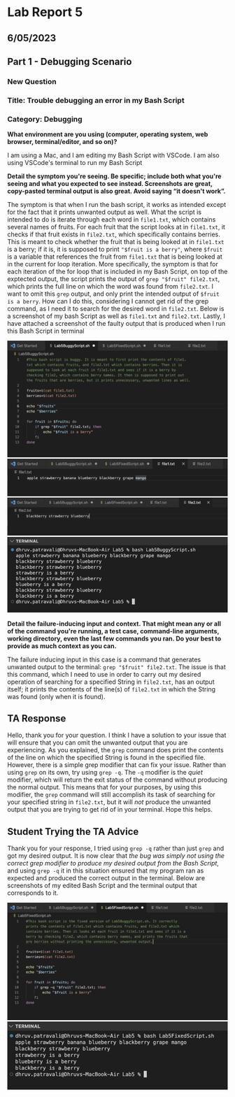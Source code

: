# Lab Report 5
## 6/05/2023
## Part 1 - Debugging Scenario
### New Question
### Title: Trouble debugging an error in my Bash Script
### Category: Debugging
**What environment are you using (computer, operating system, web browser, terminal/editor, and so on)?**

I am using a Mac, and I am editing my Bash Script with VSCode. I am also using VSCode's terminal to run my Bash Script

**Detail the symptom you're seeing. Be specific; include both what you're seeing and what you expected to see instead. Screenshots are great, copy-pasted terminal output is also great. Avoid saying “it doesn't work”.**

The symptom is that when I run the bash script, it works as intended except for the fact that it prints unwanted output as well.
What the script is intended to do is iterate through each word in `file1.txt`, which contains several names of fruits. For each fruit that the script looks at in `file1.txt`, it checks if that fruit exists in `file2.txt`, which specifically contains berries. This is meant to check whether the fruit that is being looked at in `file1.txt` is a berry; if it is, it is supposed to print `"$fruit is a berry"`, where `$fruit` is a variable that references the fruit from `file1.txt` that is being looked at in the current for loop iteration. More specifically, the symptom is that for each iteration of the for loop that is included in my Bash Script, on top of the exptected output, the script prints the output of `grep "$fruit" file2.txt`, which prints the full line on which the word was found from `file2.txt`. I want to omit this `grep` output, and only print the intended output of `$fruit is a berry`. How can I do this, considering I cannot get rid of the grep command, as I need it to search for the desired word in `file2.txt`. Below is a screenshot of my bash Script as well as `file1.txt` and `file2.txt`. Lastly, I have attached a screenshot of the faulty output that is produced when I run this Bash Script in terminal

![Image](Lab5Buggy.png)
![Image](fruits.png)
![Image](berries.png)
![Image](buggyOutput.png)

**Detail the failure-inducing input and context. That might mean any or all of the command you're running, a test case, command-line arguments, working directory, even the last few commands you ran. Do your best to provide as much context as you can.**

The failure inducing input in this case is a command that generates unwanted output to the terminal: `grep "$fruit" file2.txt`. The issue is that this command, which I need to use in order to carry out my desired operation of searching for a specified String in `file2.txt`, has an output itself; it prints the contents of the line(s) of `file2.txt` in which the String was found (only when it is found).


## TA Response
Hello, thank you for your question. I think I have a solution to your issue that will ensure that you can omit the unwanted output that you are experiencing. As you explained, the `grep` command does print the contents of the line on which the specified String is found in the specified file. However, there is a simple grep modifier that can fix your issue. Rather than using `grep` on its own, try using `grep -q`. The `-q` modifier is the *quiet* modifier, which will return the exit status of the command without producing the normal output. This means that for your purposes, by using this modifier, the `grep` command will still accomplish its task of searching for your specified string in `file2.txt`, but it will *not* produce the unwanted output that you are trying to get rid of in your terminal. Hope this helps.

## Student Trying the TA Advice
Thank you for your response, I tried using `grep -q` rather than just `grep` and got my desired output. It is now clear that *the bug was simply not using the correct grep modifier to produce my desired output from the Bash Script*, and using `grep -q` it in this situation ensured that my program ran as expected and produced the correct output in the terminal. Below are screenshots of my edited Bash Script and the terminal output that corresponds to it. 

![Image](Lab5Fixed.png)
![Image](fixedOutput.png)




